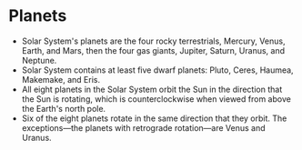 Planets
=======

* Solar System's planets are the four rocky terrestrials, Mercury, Venus, Earth, and Mars, then the four gas giants, Jupiter, Saturn, Uranus, and Neptune.
* Solar System contains at least five dwarf planets: Pluto, Ceres, Haumea, Makemake, and Eris.
* All eight planets in the Solar System orbit the Sun in the direction that the Sun is rotating, which is counterclockwise when viewed from above the Earth's north pole.
* Six of the eight planets rotate in the same direction that they orbit. The exceptions&mdash;the planets with retrograde rotation&mdash;are Venus and Uranus.

